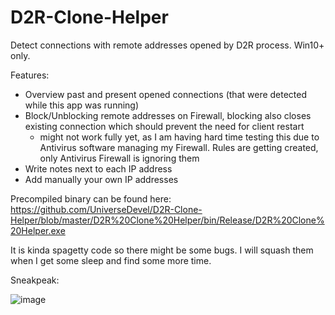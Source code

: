 # D2R-Clone-Helper

Detect connections with remote addresses opened by D2R process. Win10+ only.

Features:

- Overview past and present opened connections (that were detected while this app was running)
- Block/Unblocking remote addresses on Firewall, blocking also closes existing connection which should prevent the need for client restart
  - might not work fully yet, as I am having hard time testing this due to Antivirus software managing my Firewall. Rules are getting created, only Antivirus Firewall is ignoring them
- Write notes next to each IP address
- Add manually your own IP addresses

Precompiled binary can be found here: https://github.com/UniverseDevel/D2R-Clone-Helper/blob/master/D2R%20Clone%20Helper/bin/Release/D2R%20Clone%20Helper.exe

It is kinda spagetty code so there might be some bugs. I will squash them when I get some sleep and find some more time.

Sneakpeak:

![image](https://user-images.githubusercontent.com/47400898/138789571-cea07724-65e7-41c2-8142-2bc6b033f302.png)
